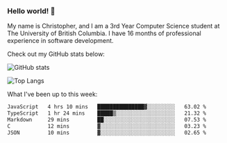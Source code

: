 ### Hello world! 👋
My name is Christopher, and I am a 3rd Year Computer Science student at The University of British Columbia. I have 16 months of professional experience in software development.


Check out my GitHub stats below: 

![GitHub stats](https://github-readme-stats-chrishadrian.vercel.app/api?username=chrishadrian&hide=contribs,issues&count_private=true&show_icons=true&theme=tokyonight)

![Top Langs](https://github-readme-stats-chrishadrian.vercel.app/api/top-langs/?username=chrishadrian&exclude_repo=prodify,cpsc221&layout=compact&theme=tokyonight&langs_count=4)

What I've been up to this week:
<!--START_SECTION:waka-->

```txt
JavaScript   4 hrs 10 mins   ███████████████▓░░░░░░░░░   63.02 %
TypeScript   1 hr 24 mins    █████▒░░░░░░░░░░░░░░░░░░░   21.32 %
Markdown     29 mins         ██░░░░░░░░░░░░░░░░░░░░░░░   07.53 %
C            12 mins         ▓░░░░░░░░░░░░░░░░░░░░░░░░   03.23 %
JSON         10 mins         ▓░░░░░░░░░░░░░░░░░░░░░░░░   02.65 %
```

<!--END_SECTION:waka-->
<!-- [![willianrod's wakatime stats](https://github-readme-stats.vercel.app/api/wakatime?username=chrishadrian)](https://github.com/anuraghazra/github-readme-stats) -->

<!--
- 🔭 I’m currently working on ...
- 🌱 I’m currently learning ...
- 👯 I’m looking to collaborate on ...
- 🤔 I’m looking for help with ...
- 💬 Ask me about ...
- 📫 How to reach me: ...
- 😄 Pronouns: ...
- ⚡ Fun fact: ...
-->
